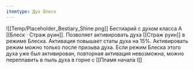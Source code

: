 ```yaml
---
itemtype: Дух Блеск
---
```

![[Temp/Placeholder_Bestiary_Shine.png]]
Бестиарий с духом класса А [[Блеск · Страж руин]]. Позволяет активировать духа [[Страж руин]] в режиме Блеска. Активация повышает статы духа на 15%. Активировать режим можно только после призыва духа. Если режим Блеска этого духа уже был активирован, повторная активация невозможна, можно переплавить в пыль духа в горне с [[Пламя начала I]]
